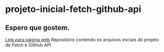 # projeto-inicial-fetch-github-api

## Espero que gostem.
<a href="https://lucasramosfs.github.io/projeto-14-devquest-js-avancado/"> Link para página web</a>
Repositório contendo os arquivos iniciais do projeto de Fetch e GitHub API
